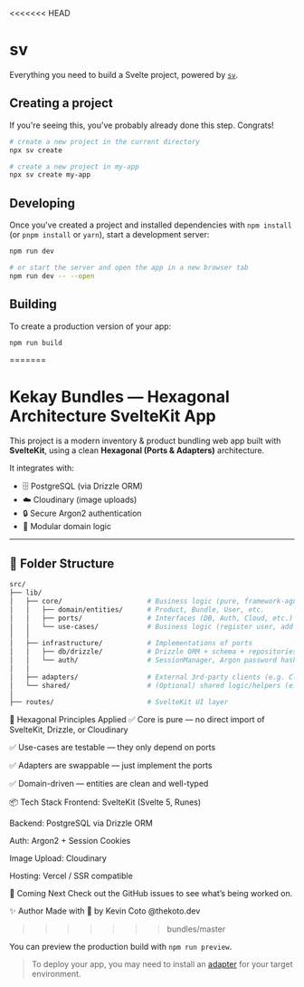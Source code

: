 <<<<<<< HEAD
# sv

Everything you need to build a Svelte project, powered by [`sv`](https://github.com/sveltejs/cli).

## Creating a project

If you're seeing this, you've probably already done this step. Congrats!

```bash
# create a new project in the current directory
npx sv create

# create a new project in my-app
npx sv create my-app
```

## Developing

Once you've created a project and installed dependencies with `npm install` (or `pnpm install` or `yarn`), start a development server:

```bash
npm run dev

# or start the server and open the app in a new browser tab
npm run dev -- --open
```

## Building

To create a production version of your app:

```bash
npm run build
```
=======
# Kekay Bundles — Hexagonal Architecture SvelteKit App

This project is a modern inventory & product bundling web app built with **SvelteKit**, using a clean **Hexagonal (Ports & Adapters)** architecture.

It integrates with:
- 🗄️ PostgreSQL (via Drizzle ORM)
- ☁️ Cloudinary (image uploads)
- 🔒 Secure Argon2 authentication
- 🎯 Modular domain logic

---

## 🧱 Folder Structure

```bash
src/
├── lib/
│   ├── core/                     # Business logic (pure, framework-agnostic)
│   │   ├── domain/entities/      # Product, Bundle, User, etc.
│   │   ├── ports/                # Interfaces (DB, Auth, Cloud, etc.)
│   │   └── use-cases/            # Business logic (register user, add product)
│   │
│   ├── infrastructure/           # Implementations of ports
│   │   ├── db/drizzle/           # Drizzle ORM + schema + repositories
│   │   └── auth/                 # SessionManager, Argon password hasher
│   │
│   ├── adapters/                 # External 3rd-party clients (e.g. Cloudinary)
│   └── shared/                   # (Optional) shared logic/helpers (e.g. config, utils)
│
├── routes/                       # SvelteKit UI layer
```
🧠 Hexagonal Principles Applied
✅ Core is pure — no direct import of SvelteKit, Drizzle, or Cloudinary

✅ Use-cases are testable — they only depend on ports

✅ Adapters are swappable — just implement the ports

✅ Domain-driven — entities are clean and well-typed

📦 Tech Stack
Frontend: SvelteKit (Svelte 5, Runes)

Backend: PostgreSQL via Drizzle ORM

Auth: Argon2 + Session Cookies

Image Upload: Cloudinary

Hosting: Vercel / SSR compatible

🚧 Coming Next
Check out the GitHub issues to see what’s being worked on.

✨ Author
Made with 💪 by Kevin Coto
@thekoto.dev
>>>>>>> bundles/master

You can preview the production build with `npm run preview`.

> To deploy your app, you may need to install an [adapter](https://svelte.dev/docs/kit/adapters) for your target environment.

